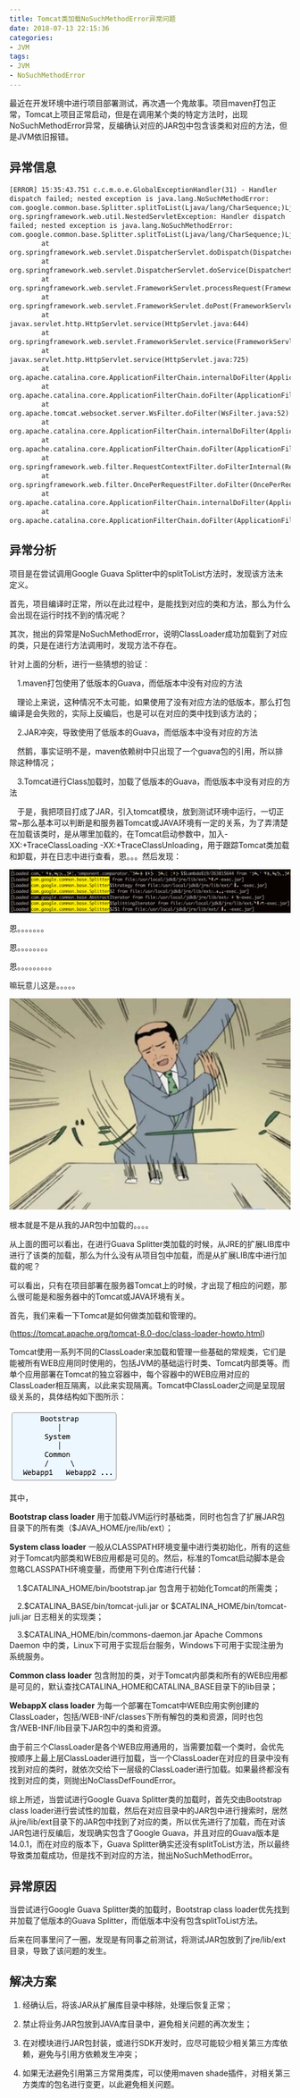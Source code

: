 ```yaml
---
title: Tomcat类加载NoSuchMethodError异常问题
date: 2018-07-13 22:15:36
categories:
- JVM
tags:
- JVM
- NoSuchMethodError
---
```


最近在开发环境中进行项目部署测试，再次遇一个鬼故事。项目maven打包正常，Tomcat上项目正常启动，但是在调用某个类的特定方法时，出现NoSuchMethodError异常，反编确认对应的JAR包中包含该类和对应的方法，但是JVM依旧报错。

## 异常信息

```
[ERROR] 15:35:43.751 c.c.m.o.e.GlobalExceptionHandler(31) - Handler dispatch failed; nested exception is java.lang.NoSuchMethodError: com.google.common.base.Splitter.splitToList(Ljava/lang/CharSequence;)Ljava/util/List;
org.springframework.web.util.NestedServletException: Handler dispatch failed; nested exception is java.lang.NoSuchMethodError: com.google.common.base.Splitter.splitToList(Ljava/lang/CharSequence;)Ljava/util/List;
        at org.springframework.web.servlet.DispatcherServlet.doDispatch(DispatcherServlet.java:978)
        at org.springframework.web.servlet.DispatcherServlet.doService(DispatcherServlet.java:897)
        at org.springframework.web.servlet.FrameworkServlet.processRequest(FrameworkServlet.java:970)
        at org.springframework.web.servlet.FrameworkServlet.doPost(FrameworkServlet.java:872)
        at javax.servlet.http.HttpServlet.service(HttpServlet.java:644)
        at org.springframework.web.servlet.FrameworkServlet.service(FrameworkServlet.java:846)
        at javax.servlet.http.HttpServlet.service(HttpServlet.java:725)
        at org.apache.catalina.core.ApplicationFilterChain.internalDoFilter(ApplicationFilterChain.java:291)
        at org.apache.catalina.core.ApplicationFilterChain.doFilter(ApplicationFilterChain.java:206)
        at org.apache.tomcat.websocket.server.WsFilter.doFilter(WsFilter.java:52)
        at org.apache.catalina.core.ApplicationFilterChain.internalDoFilter(ApplicationFilterChain.java:239)
        at org.apache.catalina.core.ApplicationFilterChain.doFilter(ApplicationFilterChain.java:206)
        at org.springframework.web.filter.RequestContextFilter.doFilterInternal(RequestContextFilter.java:99)
        at org.springframework.web.filter.OncePerRequestFilter.doFilter(OncePerRequestFilter.java:107)
        at org.apache.catalina.core.ApplicationFilterChain.internalDoFilter(ApplicationFilterChain.java:239)
        at org.apache.catalina.core.ApplicationFilterChain.doFilter(ApplicationFilterChain.java:206)
```

## 异常分析

项目是在尝试调用Google Guava Splitter中的splitToList方法时，发现该方法未定义。

首先，项目编译时正常，所以在此过程中，是能找到对应的类和方法，那么为什么会出现在运行时找不到的情况呢？

其次，抛出的异常是NoSuchMethodError，说明ClassLoader成功加载到了对应的类，只是在进行方法调用时，发现方法不存在。

针对上面的分析，进行一些猜想的验证：

&emsp;1.maven打包使用了低版本的Guava，而低版本中没有对应的方法

&emsp;理论上来说，这种情况不太可能，如果使用了没有对应方法的低版本，那么打包编译是会失败的，实际上反编后，也是可以在对应的类中找到该方法的；

&emsp;2.JAR冲突，导致使用了低版本的Guava，而低版本中没有对应的方法

&emsp;然鹅，事实证明不是，maven依赖树中只出现了一个guava包的引用，所以排除这种情况；

&emsp;3.Tomcat进行Class加载时，加载了低版本的Guava，而低版本中没有对应的方法

&emsp;于是，我把项目打成了JAR，引入tomcat模块，放到测试环境中运行，一切正常~那么基本可以判断是和服务器Tomcat或JAVA环境有一定的关系，为了弄清楚在加载该类时，是从哪里加载的，在Tomcat启动参数中，加入-XX:+TraceClassLoading -XX:+TraceClassUnloading，用于跟踪Tomcat类加载和卸载，并在日志中进行查看，恩。。。然后发现：

![jvm_load_error](https://github.com/Taaang/blog/blob/master/assets/images/post_imgs/img_jvm_class_load.png?raw=true)

恩。。。。。。。

恩。。。。。。。。

恩。。。。。。。。。

嘛玩意儿这是。。。。。

![jvm_load_error_gg](https://github.com/Taaang/blog/blob/master/assets/images/post_imgs/img_jvm_class_load_gg.jpg?raw=true)

根本就是不是从我的JAR包中加载的。。。。

从上面的图可以看出，在进行Guava Splitter类加载的时候，从JRE的扩展LIB库中进行了该类的加载，那么为什么没有从项目包中加载，而是从扩展LIB库中进行加载的呢？

可以看出，只有在项目部署在服务器Tomcat上的时候，才出现了相应的问题，那么很可能是和服务器中的Tomcat或JAVA环境有关。

首先，我们来看一下Tomcat是如何做类加载和管理的。

(https://tomcat.apache.org/tomcat-8.0-doc/class-loader-howto.html)

Tomcat使用一系列不同的ClassLoader来加载和管理一些基础的常规类，它们是能被所有WEB应用同时使用的，包括JVM的基础运行时类、Tomcat内部类等。而单个应用部署在Tomcat的独立容器中，每个容器中的WEB应用对应的ClassLoader相互隔离，以此来实现隔离。Tomcat中ClassLoader之间是呈现层级关系的，具体结构如下图所示：

![tomcat_class_loader_structure](https://github.com/Taaang/blog/blob/master/assets/images/post_imgs/img_tomcat_class_loader_structure.png?raw=true)

其中，

__Bootstrap class loader__  用于加载JVM运行时基础类，同时也包含了扩展JAR包目录下的所有类（$JAVA_HOME/jre/lib/ext）；

__System class loader__  一般从CLASSPATH环境变量中进行类初始化，所有的这些对于Tomcat内部类和WEB应用都是可见的。然后，标准的Tomcat启动脚本是会忽略CLASSPATH环境变量，而使用下列仓库进行代替：

&emsp;1.$CATALINA_HOME/bin/bootstrap.jar  包含用于初始化Tomcat的所需类；

&emsp;2.$CATALINA_BASE/bin/tomcat-juli.jar or $CATALINA_HOME/bin/tomcat-juli.jar  日志相关的实现类；

&emsp;3.$CATALINA_HOME/bin/commons-daemon.jar  Apache Commons Daemon 中的类，Linux下可用于实现后台服务，Windows下可用于实现注册为系统服务。

__Common class loader__  包含附加的类，对于Tomcat内部类和所有的WEB应用都是可见的，默认查找CATALINA_HOME和CATALINA_BASE目录下的lib目录；

__WebappX class loader__  为每一个部署在Tomcat中WEB应用实例创建的ClassLoader，包括/WEB-INF/classes下所有解包的类和资源，同时也包含/WEB-INF/lib目录下JAR包中的类和资源。

由于前三个ClassLoader是各个WEB应用通用的，当需要加载一个类时，会优先按顺序上最上层ClassLoader进行加载，当一个ClassLoader在对应的目录中没有找到对应的类时，就依次交给下一层级的ClassLoader进行加载。如果最终都没有找到对应的类，则抛出NoClassDefFoundError。

综上所述，当尝试进行Google Guava Splitter类的加载时，首先交由Bootstrap class loader进行尝试性的加载，然后在对应目录中的JAR包中进行搜索时，居然从jre/lib/ext目录下的JAR包中找到了对应的类，所以优先进行了加载，而在对该JAR包进行反编后，发现确实包含了Google Guava，并且对应的Guava版本是14.0.1，而在对应的版本下，Guava Splitter确实还没有splitToList方法，所以最终导致类加载成功，但是找不到对应的方法，抛出NoSuchMethodError。

## 异常原因

当尝试进行Google Guava Splitter类的加载时，Bootstrap class loader优先找到并加载了低版本的Guava Splitter，而低版本中没有包含splitToList方法。

后来在同事里问了一圈，发现是有同事之前测试，将测试JAR包放到了jre/lib/ext目录，导致了该问题的发生。

## 解决方案

1. 经确认后，将该JAR从扩展库目录中移除，处理后恢复正常；

2. 禁止将业务JAR包放到JAVA库目录中，避免相关问题的再次发生；

3. 在对模块进行JAR包封装，或进行SDK开发时，应尽可能较少相关第三方库依赖，避免与引用方依赖发生冲突；

4. 如果无法避免引用第三方常用类库，可以使用maven shade插件，对相关第三方类库的包名进行变更，以此避免相关问题。
